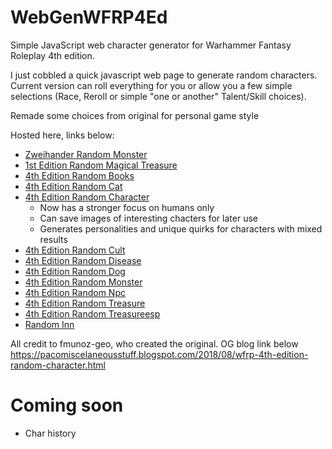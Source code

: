 # WebGenWFRP4Ed
Simple JavaScript web character generator for Warhammer Fantasy Roleplay 4th edition.

I just cobbled a quick javascript web page to generate random characters. Current version can roll
everything for you or allow you a few simple selections (Race, Reroll or simple "one or another" Talent/Skill choices).

Remade some choices from original for personal game style

Hosted here, links below:
- [Zweihander Random Monster](/zweihander-random-monster.html) 
- [1st Edition Random Magical Treasure](/wfrp-1st-edition-random-magical-treasure.html) 
- [4th Edition Random Books](/wfrp-4th-edition-random-books.html) 
- [4th Edition Random Cat](/wfrp-4th-edition-random-cat.html) 
- [4th Edition Random Character](/wfrp-4th-edition-random-character.html) 
	- Now has a stronger focus on humans only
	- Can save images of interesting chacters for later use
	- Generates personalities and unique quirks for characters with mixed results
- [4th Edition Random Cult](/wfrp-4th-edition-random-cult.html) 
- [4th Edition Random Disease](/wfrp-4th-edition-random-disease.html) 
- [4th Edition Random Dog](/wfrp-4th-edition-random-dog.html) 
- [4th Edition Random Monster](/wfrp-4th-edition-random-monster.html) 
- [4th Edition Random Npc](/wfrp-4th-edition-random-npc.html) 
- [4th Edition Random Treasure](/wfrp-4th-edition-random-treasure.html) 
- [4th Edition Random Treasureesp](/wfrp-4th-edition-random-treasureESP.html) 
- [Random Inn](/wfrp-random-inn.html)

All credit to fmunoz-geo, who created the original. OG blog link below
https://pacomiscelaneousstuff.blogspot.com/2018/08/wfrp-4th-edition-random-character.html


# Coming soon
- Char history